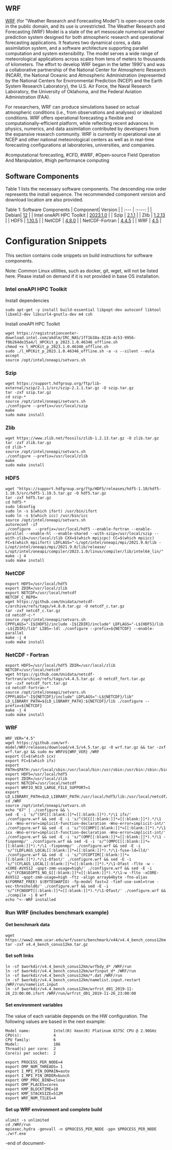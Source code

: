 ## WRF
[WRF](https://www2.mmm.ucar.edu/wrf/users/) (for "Weather Research and Forecasting Model") is open-source code in the public domain, and its use is unrestricted. The Weather Research and Forecasting (WRF) Model is a state of the art mesoscale numerical weather prediction system designed for both atmospheric research and operational forecasting applications. It features two dynamical cores, a data assimilation system, and a software architecture supporting parallel computation and system extensibility. The model serves a wide range of meteorological applications across scales from tens of meters to thousands of kilometers. The effort to develop WRF began in the latter 1990's and was a collaborative partnership of the National Center for Atmospheric Research (NCAR), the National Oceanic and Atmospheric Administration (represented by the National Centers for Environmental Prediction (NCEP) and the Earth System Research Laboratory), the U.S. Air Force, the Naval Research Laboratory, the University of Oklahoma, and the Federal Aviation Administration (FAA).

For researchers, WRF can produce simulations based on actual atmospheric conditions (i.e., from observations and analyses) or idealized conditions. WRF offers operational forecasting a flexible and computationally-efficient platform, while reflecting recent advances in physics, numerics, and data assimilation contributed by developers from the expansive research community. WRF is currently in operational use at NCEP and other national meteorological centers as well as in real-time forecasting configurations at laboratories, universities, and companies.

#computational forecasting, #CFD, #WRF, #Open-source Field Operation And Manipulation, #high performance computing


## Software Components
Table 1 lists the necessary software components. 
The descending row order represents the install sequence. 
The recommended component version and download location are also provided.

Table 1: Software Components
| Component| Version |
| :---        |    :----:   |
| Debian|  [12](https://www.debian.org/releases/bookworm/)   |
| Intel oneAPI HPC Toolkit |  [2023.1.0](https://www.intel.com/content/www/us/en/developer/tools/oneapi/hpc-toolkit-download.html)   |
| Szip | [2.1.1](https://support.hdfgroup.org/ftp/lib-external/szip/2.1.1/src/szip-2.1.1.tar.gz) |
| Zlib | [1.2.13](https://www.zlib.net/fossils/zlib-1.2.13.tar.gz) |
| HDF5 | [1.10.5](https://support.hdfgroup.org/ftp/HDF5/releases/hdf5-1.10/hdf5-1.10.5/src/hdf5-1.10.5.tar.gz) |
| NetCDF | [4.8.0](https://github.com/Unidata/netcdf-c/archive/refs/tags/v4.8.0.tar.gz) |
| NetCDF-Fortran | [4.4.5](https://github.com/Unidata/netcdf-fortran/archive/refs/tags/v4.4.5.tar.gz) |
| WRF | [4.5](https://github.com/wrf-model/WRF/releases/download/v4.5/v4.5.tar.gz) |


# Configuration Snippets
This section contains code snippets on build instructions for software components.

Note: Common Linux utilities, such as docker, git, wget, will not be listed here. Please install on demand if it is not provided in base OS installation.


### Intel oneAPI HPC Toolkit

Install dependencies
```
sudo apt-get -y install build-essential libpopt-dev autoconf libtool libxml2-dev libcurl4-gnutls-dev m4 csh
```

Install oneAPI HPC Toolkit
```
wget https://registrationcenter-download.intel.com/akdlm/IRC_NAS/1ff1b38a-8218-4c53-9956-f0b264de35a4/l_HPCKit_p_2023.1.0.46346_offline.sh
chmod +x l_HPCKit_p_2023.1.0.46346_offline.sh
sudo ./l_HPCKit_p_2023.1.0.46346_offline.sh -a -s --silent --eula accept
source /opt/intel/oneapi/setvars.sh
```

### Szip
```
wget https://support.hdfgroup.org/ftp/lib-external/szip/2.1.1/src/szip-2.1.1.tar.gz -O szip.tar.gz
tar -zxf szip.tar.gz
cd szip-* 
source /opt/intel/oneapi/setvars.sh 
./configure --prefix=/usr/local/szip 
make 
sudo make install
```

### Zlib
```
wget https://www.zlib.net/fossils/zlib-1.2.13.tar.gz -O zlib.tar.gz
tar -zxf zlib.tar.gz 
cd zlib-* 
source /opt/intel/oneapi/setvars.sh 
./configure --prefix=/usr/local/zlib 
make 
sudo make install
```

### HDF5
```
wget "https://support.hdfgroup.org/ftp/HDF5/releases/hdf5-1.10/hdf5-1.10.5/src/hdf5-1.10.5.tar.gz -O hdf5.tar.gz 
tar -zxf hdf5.tar.gz 
cd hdf5-*
sudo ldconfig
sudo ln -s $(which ifort) /usr/bin/ifort
sudo ln -s $(which icc) /usr/bin/icc
source /opt/intel/oneapi/setvars.sh 
autoreconf -if
./configure  --prefix=/usr/local/hdf5 --enable-fortran --enable-parallel --enable-hl --enable-shared --with-szip=/usr/local/szip --with-zlib=/usr/local/zlib CXX=$(which mpiicpc) CC=$(which mpiicc)  FC=$(which mpiifort) LDFLAGS="-L/opt/intel/oneapi/mpi/2021.9.0/lib -L/opt/intel/oneapi/mpi/2021.9.0/lib/release/ -L/opt/intel/oneapi/compiler/2023.1.0/linux/compiler/lib/intel64_lin/"
make -j 4
sudo make install
```

### NetCDF
```
export HDF5=/usr/local/hdf5
export ZDIR=/usr/local/zlib
export NETCDF=/usr/local/netcdf
NETCDF_C_REPO=
wget https://github.com/Unidata/netcdf-c/archive/refs/tags/v4.8.0.tar.gz -O netcdf_c.tar.gz 
tar -zxf netcdf_c.tar.gz 
cd netcdf-c-*
source /opt/intel/oneapi/setvars.sh
CPPFLAGS="-I${HDF5}/include -I${ZDIR}/include" LDFLAGS="-L${HDF5}/lib -L${ZDIR}/lib" LIBS=-ldl ./configure --prefix=${NETCDF} --enable-parallel
make -j 4 
sudo make install
```

### NetCDF - Fortran
```
export HDF5=/usr/local/hdf5 ZDIR=/usr/local/zlib NETCDF=/usr/local/netcdf
wget https://github.com/Unidata/netcdf-fortran/archive/refs/tags/v4.4.5.tar.gz -O netcdf_fort.tar.gz 
tar -zxf netcdf_fort.tar.gz 
cd netcdf-fortran-*
source /opt/intel/oneapi/setvars.sh
CPPFLAGS="-I${NETCDF}/include" LDFLAGS="-L${NETCDF}/lib" LD_LIBRARY_PATH=${LD_LIBRARY_PATH}:${NETCDF}/lib ./configure --prefix=${NETCDF}
make -j 4 
sudo make install
```

### WRF
```
WRF_VER="4.5"
wget https://github.com/wrf-model/WRF/releases/download/v4.5/v4.5.tar.gz -O wrf.tar.gz && tar -zxf wrf.tar.gz && sudo mv WRFV${WRF_VER} /WRF
export CC=$(which icx)
export FC=$(which ifx)
export PATH=$PATH:/usr/local/sbin:/usr/local/bin:/usr/sbin:/usr/bin:/sbin:/bin:/usr/local/netcdf/bin:/usr/local/netcdf/lib
export HDF5=/usr/local/hdf5
export ZDIR=/usr/local/zlib
export NETCDF=/usr/local/netcdf
export WRFIO_NCD_LARGE_FILE_SUPPORT=1
export LD_LIBRARY_PATH=$LD_LIBRARY_PATH:/usr/local/hdf5/lib:/usr/local/netcdf/lib
cd /WRF 
source /opt/intel/oneapi/setvars.sh 
echo "67" | ./configure && \
sed -E -i 's/^(SFC[[:blank:]]*=[[:blank:]]*).*/\1 ifx/' ./configure.wrf && sed -E -i 's/^(SCC[[:blank:]]*=[[:blank:]]*).*/\1 icx -Wno-error=implicit-function-declaration -Wno-error=implicit-int/' ./configure.wrf && sed -E -i 's/^(CCOMP[[:blank:]]*=[[:blank:]]*).*/\1 icx -Wno-error=implicit-function-declaration -Wno-error=implicit-int/' ./configure.wrf && sed -E -i 's/^(OMP[[:blank:]]*=[[:blank:]]*).*/\1 -fiopenmp/' ./configure.wrf && sed -E -i 's/^(OMPCC[[:blank:]]*=[[:blank:]]*).*/\1 -fiopenmp/' ./configure.wrf && sed -E -i 's/^(LDFLAGS_LOCAL[[:blank:]]*=[[:blank:]]*).*/\1-fuse-ld=lld/' ./configure.wrf && sed -E -i 's/^(FCOPTIM[[:blank:]]*=[[:blank:]]*).*/\1-Ofast/' ./configure.wrf && sed -E -i 's/^(CFLAGS_LOCAL[[:blank:]]*=[[:blank:]]*).*/\1-Ofast -flto -w -xCORE-AVX512 -qopt-zmm-usage=high/' ./configure.wrf && sed -E -i 's/^(FCBASEOPTS_NO_G[[:blank:]]*=[[:blank:]]*).*/\1-w -flto -xCORE-AVX512 -qopt-zmm-usage=high -ftz -align array64byte -fno-alias $(FORMAT_FREE) $(BYTESWAPIO) -fp-model fast=2 -fimf-use-svml=true -vec-threshold0/' ./configure.wrf && sed -E -i 's/^(FCNOOPT[[:blank:]]*=[[:blank:]]*).*/\1-Ofast/' ./configure.wrf && ./compile -j 8 wrf
echo "<--WRF installed
```
### Run WRF (includes benchmark example)

#### Get benchmark data
```
wget https://www2.mmm.ucar.edu/wrf/users/benchmark/v44/v4.4_bench_conus12km.tar.gz 
tar -zxf v4.4_bench_conus12km.tar.gz 
```
#### Set soft links
```
ln -sf $workdir/v4.4_bench_conus12km/wrfbdy_d* /WRF/run 
ln -sf $workdir/v4.4_bench_conus12km/wrfinput_d* /WRF/run
ln -sf $workdir/v4.4_bench_conus12km/*.dat /WRF/run
ln -sf $workdir/v4.4_bench_conus12km/namelist.input.restart /WRF/run/namelist.input
ln -sf $workdir/v4.4_bench_conus12km/wrfrst_d01_2019-11-26_23:00:00.ifort /WRF/run/wrfrst_d01_2019-11-26_23:00:00
```
#### Set environment variables 
The value of each variable deppends on the HW configuration. The following values are based in the next example:
```
Model name:          Intel(R) Xeon(R) Platinum 8375C CPU @ 2.90GHz
CPU(s):              4
CPU family:          6
Model:               106
Thread(s) per core:  2
Core(s) per socket:  2
```
```
export PROCESS_PER_NODE=4
export OMP_NUM_THREADS= 1
export I_MPI_PIN_DOMAIN=auto
export I_MPI_PIN_ORDER=bunch
export OMP_PROC_BIND=close
export OMP_PLACES=cores
export KMP_BLOCKTIME=10
export KMP_STACKSIZE=512M
export WRF_NUM_TILES=4
```

#### Set up WRF environment and complete build
```
ulimit -s unlimited
cd /WRF/run 
mpiexec.hydra -genvall -n $PROCESS_PER_NODE -ppn $PROCESS_PER_NODE ./wrf.exe
```

-end of document-
